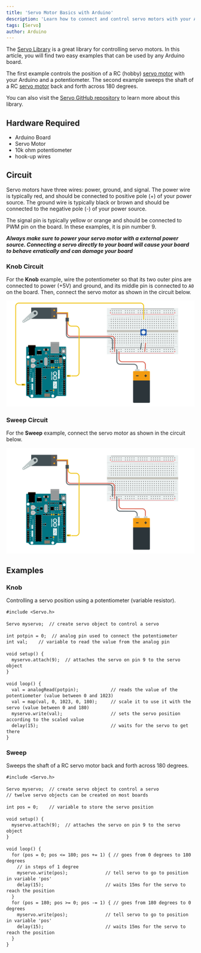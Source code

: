 ```yaml
---
title: 'Servo Motor Basics with Arduino'
description: 'Learn how to connect and control servo motors with your Arduino board.'
tags: [Servo]
author: Arduino
---
```


The [Servo Library](https://www.arduino.cc/reference/en/libraries/servo/) is a great library for controlling servo motors. In this article, you will find two easy examples that can be used by any Arduino board.

The first example controls the position of a RC (hobby) [servo motor](https://en.wikipedia.org/wiki/Servo_(radio_control)) with your Arduino and a potentiometer. The second example sweeps the shaft of a RC [servo motor](https://en.wikipedia.org/wiki/Servo_(radio_control)) back and forth across 180 degrees.

You can also visit the [Servo GitHub repository](https://github.com/arduino-libraries/Servo) to learn more about this library.

## Hardware Required

- Arduino Board
- Servo Motor
- 10k ohm potentiometer
- hook-up wires

## Circuit

Servo motors have three wires: power, ground, and signal. The power wire is typically red, and should be connected to positive pole (+) of your power source. The ground wire is typically black or brown and should be connected to the negative pole (-) of your power source. 

The signal pin is typically yellow or orange and should be connected to PWM pin on the board. In these examples, it is pin number 9.

***Always make sure to power your servo motor with a external power source. Connecting a servo directly to your board will cause your board to behave erratically and can damage your board***

### Knob Circuit

For the **Knob** example, wire the potentiometer so that its two outer pins are connected to power (+5V) and ground, and its middle pin is connected to `A0` on the board. Then, connect the servo motor as shown in the circuit below.

![The Knob Circuit.](assets/servo_circuit_knob.png)

### Sweep Circuit

For the **Sweep** example, connect the servo motor as shown in the circuit below.

![The Sweep Circuit.](./assets/servo_circuit.png)

## Examples

### Knob

Controlling a servo position using a potentiometer (variable resistor).

```arduino
#include <Servo.h>

Servo myservo;  // create servo object to control a servo

int potpin = 0;  // analog pin used to connect the potentiometer
int val;    // variable to read the value from the analog pin

void setup() {
  myservo.attach(9);  // attaches the servo on pin 9 to the servo object
}

void loop() {
  val = analogRead(potpin);            // reads the value of the potentiometer (value between 0 and 1023)
  val = map(val, 0, 1023, 0, 180);     // scale it to use it with the servo (value between 0 and 180)
  myservo.write(val);                  // sets the servo position according to the scaled value
  delay(15);                           // waits for the servo to get there
}
```

### Sweep

Sweeps the shaft of a RC servo motor back and forth across 180 degrees.

```arduino
#include <Servo.h>

Servo myservo;  // create servo object to control a servo
// twelve servo objects can be created on most boards

int pos = 0;    // variable to store the servo position

void setup() {
  myservo.attach(9);  // attaches the servo on pin 9 to the servo object
}

void loop() {
  for (pos = 0; pos <= 180; pos += 1) { // goes from 0 degrees to 180 degrees
    // in steps of 1 degree
    myservo.write(pos);              // tell servo to go to position in variable 'pos'
    delay(15);                       // waits 15ms for the servo to reach the position
  }
  for (pos = 180; pos >= 0; pos -= 1) { // goes from 180 degrees to 0 degrees
    myservo.write(pos);              // tell servo to go to position in variable 'pos'
    delay(15);                       // waits 15ms for the servo to reach the position
  }
}
```
